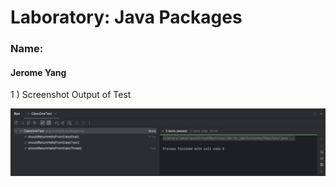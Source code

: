 # Laboratory: Java Packages

### Name: 
#### Jerome Yang


1 ) Screenshot Output of Test

![](ss-1.png)

